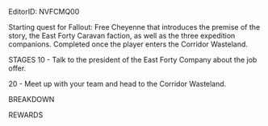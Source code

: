 EditorID: NVFCMQ00

Starting quest for Fallout: Free Cheyenne that introduces the premise of the story, the East Forty Caravan faction, as well as the three expedition companions. Completed once the player enters the Corridor Wasteland. 

STAGES
10 - Talk to the president of the East Forty Company about the job offer.

20 - Meet up with your team and head to the Corridor Wasteland.

BREAKDOWN

REWARDS